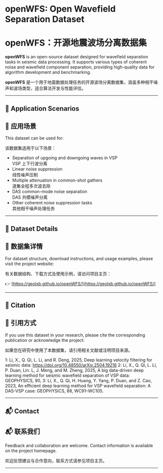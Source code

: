 # openWFS: Open Wavefield Separation Dataset  
# openWFS：开源地震波场分离数据集

**openWFS** is an open-source dataset designed for wavefield separation tasks in seismic data processing. It supports various types of coherent noise and wavefield component separation, providing high-quality data for algorithm development and benchmarking.

**openWFS** 是一个用于地震数据处理任务的开源波场分离数据集，涵盖多种相干噪声和波场类型，适合算法开发与性能评估。

---

## 🎯 Application Scenarios  
## 🎯 应用场景

This dataset can be used for:

该数据集适用于以下场景：

- Separation of upgoing and downgoing waves in VSP  
  VSP 上下行波分离  
- Linear noise suppression  
  线性噪声压制  
- Multiple attenuation in common-shot gathers  
  道集全程多次波去除  
- DAS common-mode noise separation  
  DAS 共模噪声分离  
- Other coherent noise suppression tasks  
  其他相干噪声处理任务  

---

## 📂 Dataset Details  
## 📂 数据集详情

For dataset structure, download instructions, and usage examples, please visit the project website:

有关数据结构、下载方式及使用示例，请访问项目主页：

👉 [https://geolxb.github.io/openWFS/](https://geolxb.github.io/openWFS/)

---

## 📄 Citation  
## 📄 引用方式

If you use this dataset in your research, please cite the corresponding publication or acknowledge the project:

如果您在研究中使用了本数据集，请引用相关文献或注明项目来源。

1: Li, X., Q. Qi, L. Li, and R. Deng, 2025, Deep learning velocity filtering for seismic data: https://doi.org/10.48550/arXiv.2504.19216
2: Li, X., Q. Qi, L. Li, P. Duan, Lin. L, J. Meng, and M. Zheng, 2025, A big data-driven deep learning method for seismic wavefield separation of VSP data: GEOPHYSICS, 90,
3: Li, X., Q. Qi, H. Huang, Y. Yang, P. Duan, and Z. Cao, 2023, An efficient deep learning method for VSP wavefield separation: A DAS-VSP case: GEOPHYSICS, 88, WC91–WC105.

---

## 📬 Contact  
## 📬 联系我们

Feedback and collaboration are welcome. Contact information is available on the project homepage.

欢迎反馈建议与合作意向，联系方式请参见项目主页。

---
